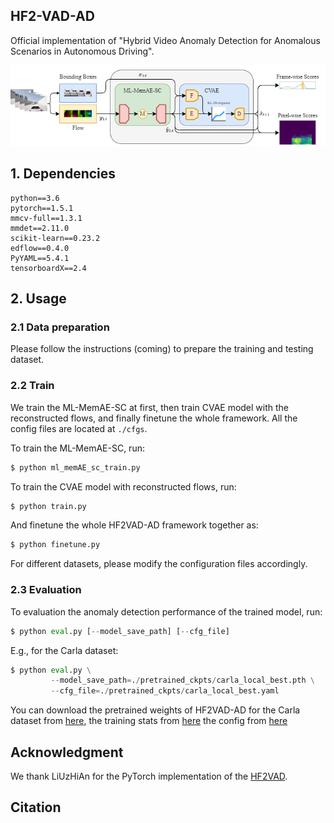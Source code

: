 ## HF2-VAD-AD
Official implementation of "Hybrid Video Anomaly Detection for Anomalous Scenarios in Autonomous Driving".

![pipeline](./assets/Anomaly_Process_Detection.png)
## 1. Dependencies
```
python==3.6
pytorch==1.5.1
mmcv-full==1.3.1
mmdet==2.11.0
scikit-learn==0.23.2
edflow==0.4.0
PyYAML==5.4.1
tensorboardX==2.4
```
## 2. Usage
### 2.1 Data preparation
Please follow the instructions (coming) to prepare the training and testing dataset.

### 2.2 Train
We train the ML-MemAE-SC at first, then train CVAE model with the reconstructed flows,
and finally finetune the whole framework. All the config files are located at `./cfgs`. 

To train the ML-MemAE-SC, run:
```python
$ python ml_memAE_sc_train.py
```
To train the CVAE model with reconstructed flows, run:
```python
$ python train.py
```
And finetune the whole HF2VAD-AD framework together as:
```python
$ python finetune.py
```
For different datasets, please modify the configuration files accordingly.

### 2.3 Evaluation
To evaluation the anomaly detection performance of the trained model, run:
```python
$ python eval.py [--model_save_path] [--cfg_file] 
```
E.g., for the Carla dataset:
```python
$ python eval.py \
         --model_save_path=./pretrained_ckpts/carla_local_best.pth \
         --cfg_file=./pretrained_ckpts/carla_local_best.yaml
```
You can download the pretrained weights of HF2VAD-AD for the Carla dataset 
from [here](https://drive.google.com/file/d/1q9yXnHrMNK8qut8nn_mWiVd1HGBoGd-F/view?usp=sharing), the training stats from [here](https://drive.google.com/file/d/1JuxBioxPyhB5b2g82IwQ77WbY22lR0GZ/view?usp=drive_link)  the config from [here](https://drive.google.com/file/d/1tGI5_Us5Wr24K5-TSmSMykV3BOjgMlSU/view?usp=sharing)

## Acknowledgment
We thank LiUzHiAn for the PyTorch implementation of the [HF2VAD](https://github.com/LiUzHiAn/hf2vad).

## Citation

```

```
